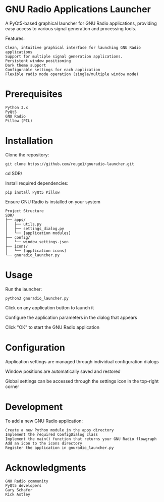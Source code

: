 # GNU Radio Applications Launcher
A PyQt5-based graphical launcher for GNU Radio applications, providing easy access to various 
signal generation and processing tools.

Features:

	Clean, intuitive graphical interface for launching GNU Radio applications
	Support for multiple signal generation applications.
	Persistent window positioning
	Dark theme support
	Configurable settings for each application
	Flexible radio mode operation (single/multiple window mode)

# Prerequisites

	Python 3.x
	PyQt5
	GNU Radio
	Pillow (PIL)

# Installation

Clone the repository:

	git clone https://github.com/rouge1/gnuradio-launcher.git

cd SDR/

Install required dependencies:

	pip install PyQt5 Pillow

Ensure GNU Radio is installed on your system

	Project Structure
	SDR/
	├── apps/
	│   ├── utils.py
	│   ├── settings_dialog.py
	│   └── [application modules]
	├── config/
	│   └── window_settings.json
	├── icons/
	│   └── [application icons]
	└── gnuradio_launcher.py

# Usage

Run the launcher:

	python3 gnuradio_launcher.py

Click on any application button to launch it

Configure the application parameters in the dialog that appears

Click "OK" to start the GNU Radio application

# Configuration

Application settings are managed through individual configuration dialogs

Window positions are automatically saved and restored

Global settings can be accessed through the settings icon in the top-right corner

# Development
To add a new GNU Radio application:

	Create a new Python module in the apps directory
	Implement the required ConfigDialog class
	Implement the main() function that returns your GNU Radio flowgraph
	Add an icon to the icons directory
	Register the application in gnuradio_launcher.py

# Acknowledgments

	GNU Radio community
	PyQt5 developers
	Gary Schafer
 	Rick Astley
